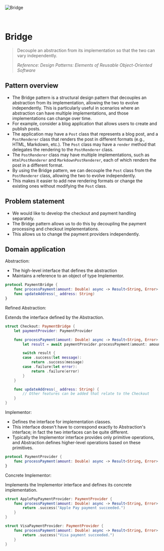 ![Bridge](https://github.com/user-attachments/assets/8d1e0afd-4f2c-4fe5-9000-01c540b1fad3)

<br />

# Bridge

> Decouple an abstraction from its implementation so that the two can vary independently.
>
> _Reference: Design Patterns: Elements of Reusable Object-Oriented Software_

## Pattern overview

- The Bridge pattern is a structural design pattern that decouples an abstraction from its implementation, allowing the two to evolve independently. This is particularly useful in scenarios where an abstraction can have multiple implementations, and those implementations can change over time.
- For example, consider a blog application that allows users to create and publish posts.
- The application may have a `Post` class that represents a blog post, and a `PostRenderer` class that renders the post in different formats (e.g., HTML, Markdown, etc.). The `Post` class may have a `render` method that delegates the rendering to the `PostRenderer` class.
- The `PostRenderer` class may have multiple implementations, such as `HtmlPostRenderer` and `MarkdownPostRenderer`, each of which renders the post in a different format.
- By using the Bridge pattern, we can decouple the `Post` class from the `PostRenderer` class, allowing the two to evolve independently.
- This makes it easier to add new rendering formats or change the existing ones without modifying the `Post` class.

## Problem statement

- We would like to develop the checkout and payment handling separately.
- The Bridge pattern allows us to do this by decoupling the payment processing and checkout implementations.
- This allows us to change the payment providers independently.

## Domain application

Abstraction:

- The high-level interface that defines the abstraction
- Maintains a reference to an object of type Implementor.

```swift
protocol PaymentBridge {
    func processPayment(amount: Double) async -> Result<String, Error>
    func updateAddress(_ address: String)
}
```

Refined Abstraction:

Extends the interface defined by the Abstraction.

```swift
struct Checkout: PaymentBridge {
    let paymentProvider: PaymentProvider

    func processPayment(amount: Double) async -> Result<String, Error> {
        let result = await paymentProvider.processPayment(amount: amount)

        switch result {
        case .success(let message):
            return .success(message)
        case .failure(let error):
            return .failure(error)
        }
    }

    func updateAddress(_ address: String) {
        // Other features can be added that relate to the Checkout
    }
}
```

Implementor:

- Defines the interface for implementation classes.
- This interface doesn't have to correspond exactly to Abstraction's interface; in fact the two interfaces can be quite different.
- Typically the Implementor interface provides only primitive operations, and Abstraction defines higher-level operations based on these primitives.

```swift
protocol PaymentProvider {
    func processPayment(amount: Double) async -> Result<String, Error>
}
```

Concrete Implementor:

Implements the Implementor interface and defines its concrete implementation.

````swift
struct ApplePayPaymentProvider: PaymentProvider {
    func processPayment(amount: Double) async -> Result<String, Error> {
        return .success("Apple Pay payment succeeded.")
    }
}

struct VisaPaymentProvider: PaymentProvider {
    func processPayment(amount: Double) async -> Result<String, Error> {
        return .success("Visa payment succeeded.")
    }
}
````
